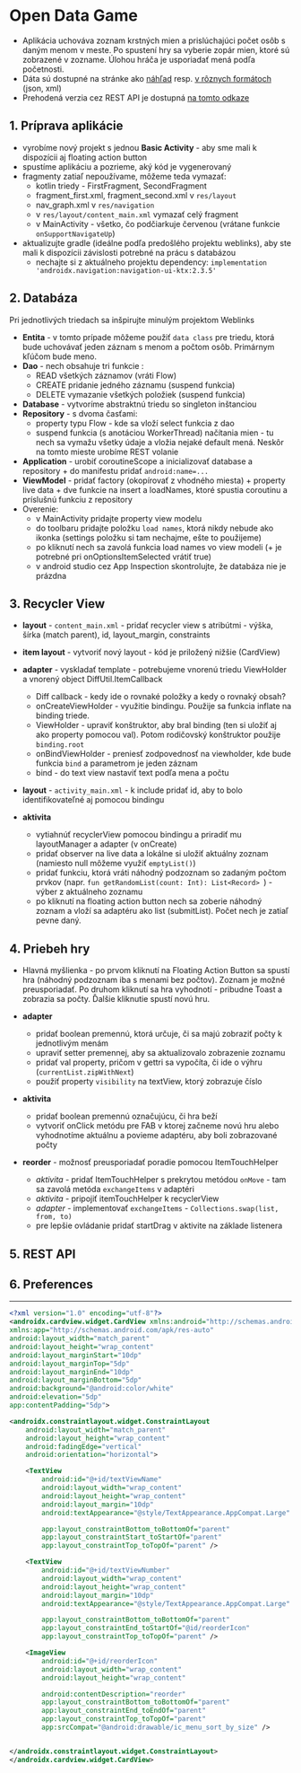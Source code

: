 # Open Data Game

* Aplikácia uchováva zoznam krstných mien a prislúchajúci počet osôb s daným menom v meste. Po spustení hry sa vyberie zopár mien, ktoré sú zobrazené v zozname. Úlohou hráča je usporiadať mená podľa početnosti. 
* Dáta sú dostupné na stránke ako [náhľad](https://egov.presov.sk/Default.aspx?NavigationState=925:0:) resp. [v rôznych formátoch](https://egov.presov.sk/Default.aspx?NavigationState=1100:0:) (json, xml)
* Prehodená verzia cez REST API je dostupná [na tomto odkaze](https://ics.upjs.sk/~opiela/rest/index.php/names)

## 1. Príprava aplikácie

* vyrobíme nový projekt s jednou **Basic Activity** - aby sme mali k dispozícii aj floating action button
* spustíme aplikáciu a pozrieme, aký kód je vygenerovaný
* fragmenty zatiaľ nepoužívame, môžeme teda vymazať: 
  * kotlin triedy - FirstFragment, SecondFragment 
  * fragment_first.xml, fragment_second.xml v `res/layout`
  * nav_graph.xml v `res/navigation`
  * v `res/layout/content_main.xml` vymazať celý fragment
  * v MainActivity - všetko, čo podčiarkuje červenou (vrátane funkcie `onSupportNavigateUp`)
* aktualizujte gradle (ideálne podľa predošlého projektu weblinks), aby ste mali k dispozícii závislosti potrebné na prácu s databázou
  * nechajte si z aktuálneho projektu dependency: `implementation 'androidx.navigation:navigation-ui-ktx:2.3.5'`

## 2. Databáza

Pri jednotlivých triedach sa inšpirujte minulým projektom Weblinks

* **Entita** - v tomto prípade môžeme použiť `data class` pre triedu, ktorá bude uchovávať jeden záznam s menom a počtom osôb. Primárnym kľúčom bude meno.
* **Dao** - nech obsahuje tri funkcie :
  * READ všetkých záznamov (vráti Flow)
  * CREATE pridanie jedného záznamu (suspend funkcia)
  * DELETE vymazanie všetkých položiek (suspend funkcia)
* **Database** - vytvoríme abstraktnú triedu so singleton inštanciou 
* **Repository** - s dvoma časťami:
  * property typu Flow - kde sa vloží select funkcia z dao
  * suspend funkcia  (s anotáciou WorkerThread) načítania mien - tu nech sa vymažu všetky údaje a vložia nejaké default mená. Neskôr na tomto mieste urobíme REST volanie
* **Application** -  urobiť coroutineScope a inicializovať database a repository + do manifestu pridať `android:name=...`
* **ViewModel** - pridať factory (okopírovať z vhodného miesta) + property live data + dve funkcie na insert a loadNames, ktoré spustia coroutinu a príslušnú funkciu z repository
* Overenie:
  * v MainActivity pridajte property view modelu 
  * do toolbaru pridajte položku `load names`, ktorá nikdy nebude ako ikonka (settings položku si tam nechajme, ešte to použijeme)
  * po kliknutí nech sa zavolá funkcia load names vo view modeli (+ je potrebné pri onOptionsItemSelected vrátiť true)
  * v android studio cez App Inspection skontrolujte, že databáza nie je prázdna

## 3. Recycler View

* **layout** - `content_main.xml` - pridať recycler view s atribútmi - výška, šírka (match parent), id, layout_margin, constraints

* **item layout** - vytvoriť nový layout - kód je priložený nižšie (CardView)

* **adapter** - vyskladať template - potrebujeme vnorenú triedu ViewHolder a vnorený object DiffUtil.ItemCallback

  * Diff callback - kedy ide o rovnaké položky a kedy o rovnaký obsah? 
  * onCreateViewHolder - využitie bindingu. Použije sa funkcia inflate na binding triede.
  * ViewHolder - upraviť konštruktor, aby bral binding (ten si uložiť aj ako property pomocou val). Potom rodičovský konštruktor použije `binding.root`
  * onBindViewHolder - preniesť zodpovednosť na viewholder, kde bude funkcia `bind` a parametrom je jeden záznam
  * bind - do text view nastaviť text podľa mena a počtu

* **layout** - `activity_main.xml` - k include pridať id, aby to bolo identifikovateľné aj pomocou bindingu

* **aktivita** 

  * vytiahnúť recyclerView pomocou bindingu a priradiť mu layoutManager a adapter (v onCreate)
  * pridať observer na live data a lokálne si uložiť aktuálny zoznam (namiesto null môžeme využiť `emptyList()`)
  * pridať funkciu, ktorá vráti náhodný podzoznam so zadaným počtom prvkov (napr. `fun getRandomList(count: Int): List<Record> `) - výber z aktuálneho zoznamu
  * po kliknutí na floating action button nech sa zoberie náhodný zoznam a vloží sa adaptéru ako list (submitList). Počet nech je zatiaľ pevne daný.

## 4. Priebeh hry

* Hlavná myšlienka - po prvom kliknutí na Floating Action Button sa spustí hra (náhodný podzoznam iba s menami bez počtov). Zoznam je možné preusporiadať. Po druhom kliknutí sa hra vyhodnotí - pribudne Toast a zobrazia sa počty. Ďalšie kliknutie spustí novú hru.

* **adapter**
  * pridať boolean premennú, ktorá určuje, či sa majú zobraziť počty k jednotlivým menám
  * upraviť setter premennej, aby sa aktualizovalo zobrazenie zoznamu
  * pridať val property, pričom v gettri sa vypočíta, či ide o výhru (`currentList.zipWithNext`)
  * použiť property `visibility` na textView, ktorý zobrazuje číslo
* **aktivita** 
  * pridať boolean premennú označujúcu, či hra beží
  * vytvoriť onClick metódu pre FAB v ktorej začneme novú hru alebo vyhodnotíme aktuálnu a povieme adaptéru, aby boli zobrazované počty
* **reorder** - možnosť preusporiadať poradie pomocou ItemTouchHelper
  * *aktivita* - pridať ItemTouchHelper s prekrytou metódou `onMove` - tam sa zavolá metóda `exchangeItems` v adaptéri
  * *aktivita* - pripojiť itemTouchHelper k recyclerView
  * *adapter* - implementovať `exchangeItems` - `Collections.swap(list, from, to)`
  * pre lepšie ovládanie pridať startDrag v aktivite na základe listenera 

## 5. REST API

## 6. Preferences



--------------

```xml
<?xml version="1.0" encoding="utf-8"?>
<androidx.cardview.widget.CardView xmlns:android="http://schemas.android.com/apk/res/android"
xmlns:app="http://schemas.android.com/apk/res-auto"
android:layout_width="match_parent"
android:layout_height="wrap_content"
android:layout_marginStart="10dp"
android:layout_marginTop="5dp"
android:layout_marginEnd="10dp"
android:layout_marginBottom="5dp"
android:background="@android:color/white"
android:elevation="5dp"
app:contentPadding="5dp">

<androidx.constraintlayout.widget.ConstraintLayout
    android:layout_width="match_parent"
    android:layout_height="wrap_content"
    android:fadingEdge="vertical"
    android:orientation="horizontal">

    <TextView
        android:id="@+id/textViewName"
        android:layout_width="wrap_content"
        android:layout_height="wrap_content"
        android:layout_margin="10dp"
        android:textAppearance="@style/TextAppearance.AppCompat.Large"

        app:layout_constraintBottom_toBottomOf="parent"
        app:layout_constraintStart_toStartOf="parent"
        app:layout_constraintTop_toTopOf="parent" />

    <TextView
        android:id="@+id/textViewNumber"
        android:layout_width="wrap_content"
        android:layout_height="wrap_content"
        android:layout_margin="10dp"
        android:textAppearance="@style/TextAppearance.AppCompat.Large"

        app:layout_constraintBottom_toBottomOf="parent"
        app:layout_constraintEnd_toStartOf="@id/reorderIcon"
        app:layout_constraintTop_toTopOf="parent" />

    <ImageView
        android:id="@+id/reorderIcon"
        android:layout_width="wrap_content"
        android:layout_height="wrap_content"

        android:contentDescription="reorder"
        app:layout_constraintBottom_toBottomOf="parent"
        app:layout_constraintEnd_toEndOf="parent"
        app:layout_constraintTop_toTopOf="parent"
        app:srcCompat="@android:drawable/ic_menu_sort_by_size" />


</androidx.constraintlayout.widget.ConstraintLayout>
</androidx.cardview.widget.CardView>
```

